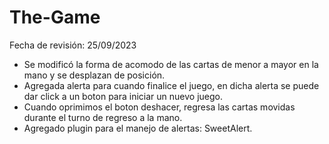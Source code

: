 # The-Game
 Fecha de revisión: 25/09/2023
 - Se modificó la forma de acomodo de las cartas de menor a mayor en la mano y se desplazan de posición.
 - Agregada alerta para cuando finalice el juego, en dicha alerta se puede dar click a un boton para iniciar un nuevo juego.
 - Cuando oprimimos el boton deshacer, regresa las cartas movidas durante el turno de regreso a la mano.
 - Agregado plugin para el manejo de alertas: SweetAlert.
